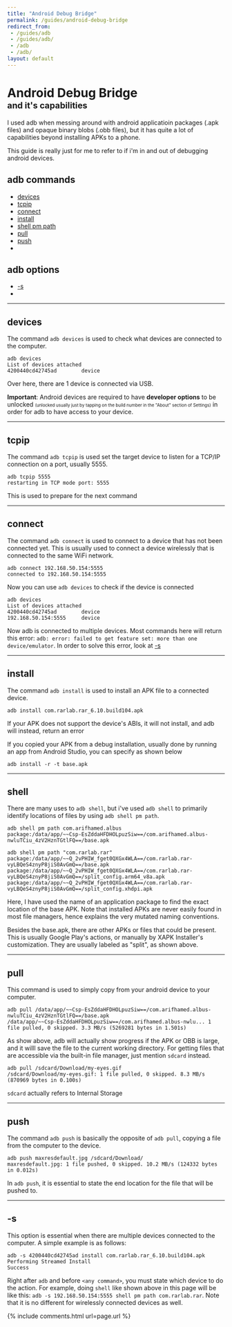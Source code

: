 ```yaml
---
title: "Android Debug Bridge"
permalink: /guides/android-debug-bridge
redirect_from:
 - /guides/adb
 - /guides/adb/
 - /adb
 - /adb/
layout: default
---
```


# Android Debug Bridge <br><span style="font-size:70%;">and it's capabilities</span>

I used adb when messing around with android applicatioin packages (.apk files) and opaque binary blobs (.obb files), but it has quite a lot of capabilities beyond installing APKs to a phone.

This guide is really just for me to refer to if i'm in and out of debugging android devices.

## adb commands
* <a href="#devices">devices</a>
* <a href="#tcpip">tcpip</a>
* <a href="#connect">connect</a>
* <a href="#install">install</a>
* <a href="#shell">shell pm path</a>
* <a href="#pull">pull</a>
* <a href="#push">push</a>
* <a href="#"></a>

## adb options
* <a href="#-s">-s</a>
* <a href="#"></a>

<hr>

## devices
The command `adb devices` is used to check what devices are connected to the computer.
``` console
adb devices
List of devices attached
4200440cd42745ad        device
```
Over here, there are 1 device is connected via USB. 

**Important**: Android devices are required to have **developer options** to be unlocked <span style="font-size:70%;">(unlocked usually just by tapping on the build number in the "About" section of Settings)</span> in order for adb to have access to your device.

<hr>

## tcpip
The command `adb tcpip` is used set the target device to listen for a TCP/IP connection on a port, usually 5555.
``` console
adb tcpip 5555
restarting in TCP mode port: 5555
```
This is used to prepare for the next command

<hr>

## connect
The command `adb connect` is used to connect to a device that has not been connected yet. This is usually used to connect a device wirelessly that is connected to the same WiFi network.
``` console
adb connect 192.168.50.154:5555
connected to 192.168.50.154:5555
```
Now you can use `adb devices` to check if the device is connected
``` console
adb devices
List of devices attached
4200440cd42745ad        device
192.168.50.154:5555     device
```
Now adb is connected to multiple devices. Most commands here will return this error: `adb: error: failed to get feature set: more than one device/emulator`. In order to solve this error, look at <a href="#-s">-s</a>

<hr>

## install

The command `adb install` is used to install an APK file to a connected device.

``` console
adb install com.rarlab.rar_6.10.build104.apk
```

If your APK does not support the device's ABIs, it will not install, and adb will instead, return an error

If you copied your APK from a debug installation, usually done by running an app from Android Studio, you can specify as shown below
``` console
adb install -r -t base.apk
```

<hr>

## shell
There are many uses to `adb shell`, but i've used `adb shell` to primarily identify locations of files by using `adb shell pm path`.
``` console My own app
adb shell pm path com.arifhamed.albus
package:/data/app/~~Csp-EsZddaHFDHOLpuzSiw==/com.arifhamed.albus-nwluTCiu_4zV2HznTGtlFQ==/base.apk
```
``` console RAR app
adb shell pm path "com.rarlab.rar"
package:/data/app/~~Q_2vPHIW_fget0QXGx4WLA==/com.rarlab.rar-vyLBQeS4znyP8jiS0AvGmQ==/base.apk
package:/data/app/~~Q_2vPHIW_fget0QXGx4WLA==/com.rarlab.rar-vyLBQeS4znyP8jiS0AvGmQ==/split_config.arm64_v8a.apk
package:/data/app/~~Q_2vPHIW_fget0QXGx4WLA==/com.rarlab.rar-vyLBQeS4znyP8jiS0AvGmQ==/split_config.xhdpi.apk
```
Here, I have used the name of an application package to find the exact location of the base APK. Note that installed APKs are never easily found in most file managers, hence explains the very mutated naming conventions.

Besides the base.apk, there are other APKs or files that could be present. This is usually Google Play's actions, or manually by XAPK Installer's customization. They are usually labeled as "split", as shown above.

<hr>

## pull

This command is used to simply copy from your android device to your computer.
``` console
adb pull /data/app/~~Csp-EsZddaHFDHOLpuzSiw==/com.arifhamed.albus-nwluTCiu_4zV2HznTGtlFQ==/base.apk
/data/app/~~Csp-EsZddaHFDHOLpuzSiw==/com.arifhamed.albus-nwlu... 1 file pulled, 0 skipped. 3.3 MB/s (5269281 bytes in 1.501s)
```
As show above, adb will actually show progress if the APK or OBB is large, and it willl save the file to the current working directory. For getting files that are accessible via the built-in file manager, just mention `sdcard` instead.
``` console
adb pull /sdcard/Download/my-eyes.gif
/sdcard/Download/my-eyes.gif: 1 file pulled, 0 skipped. 8.3 MB/s (870969 bytes in 0.100s)
```
`sdcard` actually refers to Internal Storage

<hr>

## push

The command `adb push` is basically the opposite of `adb pull`, copying a file from the computer to the device. 
``` console
adb push maxresdefault.jpg /sdcard/Download/
maxresdefault.jpg: 1 file pushed, 0 skipped. 10.2 MB/s (124332 bytes in 0.012s)
```
In `adb push`, it is essential to state the end location for the file that will be pushed to.

<hr>

## -s
This option is essential when there are multiple devices connected to the computer. A simple example is as follows:

``` console
adb -s 4200440cd42745ad install com.rarlab.rar_6.10.build104.apk
Performing Streamed Install
Success
```
Right after `adb` and before `<any command>`, you must state which device to do the action. For example, doing `shell` like shown above in this page will be like this: `adb -s 192.168.50.154:5555 shell pm path com.rarlab.rar`. Note that it is no different for wirelessly connected devices as well.

{% include comments.html url=page.url %}
